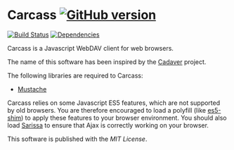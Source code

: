 Carcass [![GitHub version](https://badge.fury.io/gh/xstefanox%2FCarcass.png)](http://badge.fury.io/gh/xstefanox%2FCarcass)
=======

[![Build Status](https://travis-ci.org/xstefanox/Carcass.png?branch=master)](https://travis-ci.org/xstefanox/Carcass)
[![Dependencies](https://david-dm.org/xstefanox/Carcass.png)](https://david-dm.org/xstefanox/Carcass.png)

Carcass is a Javascript WebDAV client for web browsers.

The name of this software has been inspired by the [Cadaver](http://www.webdav.org/cadaver/) project.

The following libraries are required to Carcass:
* [Mustache](https://github.com/janl/mustache.js)

Carcass relies on some Javascript ES5 features, which are not supported by old browsers.
You are therefore encouraged to load a polyfill (like [es5-shim](https://github.com/kriskowal/es5-shim/)) to apply these features to your browser environment.
You should also load [Sarissa](http://www.dev.abiss.gr/sarissa/) to ensure that Ajax is correctly working on your browser.

This software is published with the *MIT License*.

